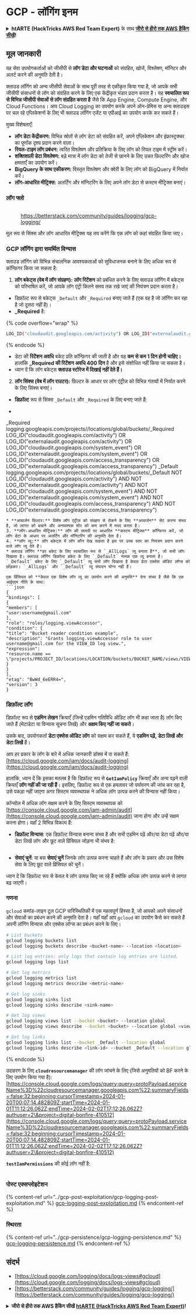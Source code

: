 # GCP - लॉगिंग इनम

<details>

<summary><strong>htARTE (HackTricks AWS Red Team Expert)</strong> के साथ <a href="https://training.hacktricks.xyz/courses/arte"><strong>जीरो से हीरो तक AWS हैकिंग सीखें</strong></a><strong>!</strong></summary>

HackTricks का समर्थन करने के अन्य तरीके:

* अगर आप अपनी **कंपनी का विज्ञापन HackTricks में देखना चाहते हैं** या **HackTricks को PDF में डाउनलोड करना चाहते हैं** तो [**सब्सक्रिप्शन प्लान**](https://github.com/sponsors/carlospolop) देखें!
* [**आधिकारिक PEASS और HackTricks स्वैग**](https://peass.creator-spring.com) प्राप्त करें
* हमारे विशेष [**NFTs**](https://opensea.io/collection/the-peass-family) कलेक्शन, [**The PEASS Family**](https://opensea.io/collection/the-peass-family) खोजें
* **शामिल हों** 💬 [**डिस्कॉर्ड समूह**](https://discord.gg/hRep4RUj7f) या [**टेलीग्राम समूह**](https://t.me/peass) या **मेरा** ट्विटर 🐦 [**@carlospolopm**](https://twitter.com/carlospolopm)** का पालन करें।**
* **हैकिंग ट्रिक्स साझा करें** [**HackTricks**](https://github.com/carlospolop/hacktricks) और [**HackTricks Cloud**](https://github.com/carlospolop/hacktricks-cloud) github repos में PR जमा करके।

</details>

## मूल जानकारी

यह सेवा उपयोगकर्ताओं को जीसीपी से **लॉग डेटा और घटनाओं** को संग्रहित, खोजें, विश्लेषण, मॉनिटर और अलर्ट करने की अनुमति देती है।

क्लाउड लॉगिंग को अन्य जीसीपी सेवाओं के साथ पूरी तरह से एकीकृत किया गया है, जो आपके सभी जीसीपी संसाधनों से लॉग को संग्रहित करने के लिए एक केंद्रीकृत भंडार प्रदान करता है। यह **स्वचालित रूप से विभिन्न जीसीपी सेवाओं से लॉग संग्रहित करता है** जैसे कि App Engine, Compute Engine, और Cloud Functions। आप Cloud Logging का उपयोग करके अपने ऑन-प्रेमिस या अन्य क्लाउड्स पर चल रहे एप्लिकेशनों के लिए भी क्लाउड लॉगिंग एजेंट या एपीआई का उपयोग करके कर सकते हैं।

मुख्य विशेषताएँ:

* **लॉग डेटा केंद्रीकरण:** विभिन्न स्रोतों से लॉग डेटा को संग्रहित करें, अपने एप्लिकेशन और इंफ्रास्ट्रक्चर का पूर्णांक दृश्य प्रदान करने वाला।
* **रियल-टाइम लॉग प्रबंधन:** त्वरित विश्लेषण और प्रतिक्रिया के लिए लॉग को रियल टाइम में स्ट्रीम करें।
* **शक्तिशाली डेटा विश्लेषण:** बड़े मात्रा में लॉग डेटा को तेजी से छानने के लिए उन्नत फ़िल्टरिंग और खोज क्षमताएँ का उपयोग करें।
* **BigQuery के साथ एकीकरण:** विस्तृत विश्लेषण और क्वेरी के लिए लॉग को BigQuery में निर्यात करें।
* **लॉग-आधारित मीट्रिक्स:** अलर्टिंग और मॉनिटरिंग के लिए अपने लॉग डेटा से कस्टम मीट्रिक्स बनाएं।

### लॉग फ्लो

<figure><img src="../../../.gitbook/assets/image (1) (1) (1).png" alt=""><figcaption><p><a href="https://betterstack.com/community/guides/logging/gcp-logging/">https://betterstack.com/community/guides/logging/gcp-logging/</a></p></figcaption></figure>

मूल रूप से सिंक्स और लॉग आधारित मीट्रिक्स यह तय करेंगे कि एक लॉग को कहां संग्रहित किया जाए।

### GCP लॉगिंग द्वारा समर्थित विन्यास

क्लाउड लॉगिंग को विभिन्न संचालनिक आवश्यकताओं को सुविधाजनक बनाने के लिए अधिक रूप से कॉन्फ़िगर किया जा सकता है:

1. **लॉग बकेट्स (वेब में लॉग संग्रहण):** **लॉग रिटेंशन** को प्रबंधित करने के लिए क्लाउड लॉगिंग में बकेट्स को परिभाषित करें, जो आपके लॉग एंट्री कितने समय तक रखे जाएं की नियंत्रण प्रदान करता है।
* डिफ़ॉल्ट रूप से बकेट्स `_Default` और `_Required` बनाए जाते हैं (एक वह है जो लॉगिंग कर रहा है जो दूसरा नहीं है)।
* **\_Required** है:

{% code overflow="wrap" %}
```bash
LOG_ID("cloudaudit.googleapis.com/activity") OR LOG_ID("externalaudit.googleapis.com/activity") OR LOG_ID("cloudaudit.googleapis.com/system_event") OR LOG_ID("externalaudit.googleapis.com/system_event") OR LOG_ID("cloudaudit.googleapis.com/access_transparency") OR LOG_ID("externalaudit.googleapis.com/access_transparency")
```
{% endcode %}
* डेटा की **रिटेंशन अवधि** बकेट प्रति कॉन्फ़िगर की जाती है और यह **कम से कम 1 दिन होनी चाहिए।** हालांकि **\_Required की रिटेंशन अवधि 400 दिन** है और इसे संशोधित नहीं किया जा सकता है।
* ध्यान दें कि लॉग बकेट्स **क्लाउड स्टोरेज में दिखाई नहीं देते हैं।**
2. **लॉग सिंक्स (वेब में लॉग राउटर):** फ़िल्टर के आधार पर लॉग एंट्रीज़ को विभिन्न गंतव्यों में निर्यात करने के लिए सिंक्स बनाएं।
* **डिफ़ॉल्ट** रूप से सिंक्स `_Default` और `_Required` के लिए बनाए जाते हैं:
* ```bash
_Required  logging.googleapis.com/projects/<proj-name>/locations/global/buckets/_Required  LOG_ID("cloudaudit.googleapis.com/activity") OR LOG_ID("externalaudit.googleapis.com/activity") OR LOG_ID("cloudaudit.googleapis.com/system_event") OR LOG_ID("externalaudit.googleapis.com/system_event") OR LOG_ID("cloudaudit.googleapis.com/access_transparency") OR LOG_ID("externalaudit.googleapis.com/access_transparency")
_Default   logging.googleapis.com/projects/<proj-name>/locations/global/buckets/_Default   NOT LOG_ID("cloudaudit.googleapis.com/activity") AND NOT LOG_ID("externalaudit.googleapis.com/activity") AND NOT LOG_ID("cloudaudit.googleapis.com/system_event") AND NOT LOG_ID("externalaudit.googleapis.com/system_event") AND NOT LOG_ID("cloudaudit.googleapis.com/access_transparency") AND NOT LOG_ID("externalaudit.googleapis.com/access_transparency")
```
* **अपवर्जन फ़िल्टर:** विशेष लॉग एंट्रीज़ को संग्रहण से रोकने के लिए **अपवर्जन** सेट करना संभव है, जो लागत को बचाने और अनावश्यक शोर को कम करने में मदद करता है।
3. **लॉग-आधारित मीट्रिक्स:** लॉग की सामग्री पर आधारित **कस्टम मीट्रिक्स** कॉन्फ़िगर करें, जो लॉग डेटा के आधार पर अलर्टिंग और मॉनिटरिंग की अनुमति देता है।
4. **लॉग व्यू:** लॉग बकेट्स में लॉग कौन देख सकता है इस पर उच्च स्तर का नियंत्रण प्रदान करने वाले लॉग व्यू देते हैं।
* क्लाउड लॉगिंग **हर बकेट के लिए स्वचालित रूप से `_AllLogs` व्यू बनाता है**, जो सभी लॉग दिखाता है। क्लाउड लॉगिंग डिफ़ॉल्ट बकेट के लिए `_Default` नामक एक व्यू बनाता है। `_Default` बकेट के लिए `_Default` व्यू सभी लॉग दिखाता है केवल डेटा एक्सेस ऑडिट लॉग्स को छोड़कर। `_AllLogs` और `_Default` व्यू संपादन योग्य नहीं हैं।

एक प्रिंसिपल को **केवल एक विशेष लॉग व्यू का उपयोग करने की अनुमति** देना संभव है जैसे कि एक आईएएम नीति के साथ:
```json
{
"bindings": [
{
"members": [
"user:username@gmail.com"
],
"role": "roles/logging.viewAccessor",
"condition": {
"title": "Bucket reader condition example",
"description": "Grants logging.viewAccessor role to user username@gmail.com for the VIEW_ID log view.",
"expression":
"resource.name == \"projects/PROJECT_ID/locations/LOCATION/buckets/BUCKET_NAME/views/VIEW_ID\""
}
}
],
"etag": "BwWd_6eERR4=",
"version": 3
}
```
### डिफ़ॉल्ट लॉग

डिफ़ॉल्ट रूप से **एडमिन लेखन** क्रियाएँ (जिन्हें एडमिन गतिविधि ऑडिट लॉग भी कहा जाता है) लॉग किए जाते हैं (मेटाडेटा या विन्यास सूचना लिखें) और **अक्षम किए नहीं जा सकते**।

उसके बाद, उपयोगकर्ता **डेटा एक्सेस ऑडिट लॉग** को सक्षम कर सकते हैं, ये **एडमिन पढ़ें, डेटा लिखें और डेटा लिखें** हैं।

आप हर प्रकार के लॉग के बारे में अधिक जानकारी डॉक्स में पा सकते हैं: [https://cloud.google.com/iam/docs/audit-logging](https://cloud.google.com/iam/docs/audit-logging)

हालांकि, ध्यान दें कि इसका मतलब है कि डिफ़ॉल्ट रूप से **`GetIamPolicy`** क्रियाएँ और अन्य पढ़ने वाली क्रियाएँ **लॉग नहीं की जा रही हैं**। इसलिए, डिफ़ॉल्ट रूप से एक हमलावर जो पर्यावरण की जांच कर रहा है, उसे पकड़ा नहीं जाएगा अगर सिस्टम व्यवस्थापक ने अधिक लॉग उत्पन्न करने की विन्यास नहीं किया।

कॉन्सोल में अधिक लॉग सक्षम करने के लिए सिस्टम व्यवस्थापक को [https://console.cloud.google.com/iam-admin/audit](https://console.cloud.google.com/iam-admin/audit) जाना होगा और उन्हें सक्षम करना होगा। यहाँ 2 विभिन्न विकल्प हैं:

* **डिफ़ॉल्ट विन्यास**: एक डिफ़ॉल्ट विन्यास बनाना संभव है और सभी एडमिन पढ़ें और/या डेटा पढ़ें और/या डेटा लिखें लॉग और छूट वाले प्रिंसिपल जोड़ना भी संभव है:

<figure><img src="../../../.gitbook/assets/image (149).png" alt=""><figcaption></figcaption></figure>

* **सेवाएं चुनें**: या बस **सेवाएं चुनें** जिनके लॉग उत्पन्न करना चाहते हैं और लॉग के प्रकार और उस विशेष सेवा के लिए छूट वाले प्रिंसिपल को चुनें।

ध्यान दें कि डिफ़ॉल्ट रूप से केवल वे लॉग उत्पन्न किए जा रहे हैं क्योंकि अधिक लॉग उत्पन्न करने से लागत बढ़ जाएगी।

### गणना

`gcloud` कमांड-लाइन टूल GCP पारिस्थितिकी में एक महत्वपूर्ण हिस्सा है, जो आपको अपने संसाधनों और सेवाओं का प्रबंधन करने की अनुमति देता है। यहाँ यहाँ आप `gcloud` का उपयोग कैसे कर सकते हैं अपनी लॉगिंग विन्यास और एक्सेस लॉग्स का प्रबंधन करने के लिए।
```bash
# List buckets
gcloud logging buckets list
gcloud logging buckets describe <bucket-name> --location <location>

# List log entries: only logs that contain log entries are listed.
gcloud logging logs list

# Get log metrics
gcloud logging metrics list
gcloud logging metrics describe <metric-name>

# Get log sinks
gcloud logging sinks list
gcloud logging sinks describe <sink-name>

# Get log views
gcloud logging views list --bucket <bucket> --location global
gcloud logging views describe --bucket <bucket> --location global <view-id> # view-id is usually the same as the bucket name

# Get log links
gcloud logging links list --bucket _Default --location global
gcloud logging links describe <link-id> --bucket _Default --location global
```
{% endcode %}

उदाहरण के लिए **`cloudresourcemanager`** की लॉग जांचने के लिए (जिसे अनुमतियों को BF करने के लिए उपयोग किया गया है): [https://console.cloud.google.com/logs/query;query=protoPayload.serviceName%3D%22cloudresourcemanager.googleapis.com%22;summaryFields=:false:32:beginning;cursorTimestamp=2024-01-20T00:07:14.482809Z;startTime=2024-01-01T11:12:26.062Z;endTime=2024-02-02T17:12:26.062Z?authuser=2\&project=digital-bonfire-410512](https://console.cloud.google.com/logs/query;query=protoPayload.serviceName%3D%22cloudresourcemanager.googleapis.com%22;summaryFields=:false:32:beginning;cursorTimestamp=2024-01-20T00:07:14.482809Z;startTime=2024-01-01T11:12:26.062Z;endTime=2024-02-02T17:12:26.062Z?authuser=2\&project=digital-bonfire-410512)

**`testIamPermissions`** की कोई लॉग नहीं है:

<figure><img src="../../../.gitbook/assets/image (1) (1).png" alt=""><figcaption></figcaption></figure>

### पोस्ट एक्सप्लोइटेशन

{% content-ref url="../gcp-post-exploitation/gcp-logging-post-exploitation.md" %}
[gcp-logging-post-exploitation.md](../gcp-post-exploitation/gcp-logging-post-exploitation.md)
{% endcontent-ref %}

### स्थिरता

{% content-ref url="../gcp-persistence/gcp-logging-persistence.md" %}
[gcp-logging-persistence.md](../gcp-persistence/gcp-logging-persistence.md)
{% endcontent-ref %}

## संदर्भ

* [https://cloud.google.com/logging/docs/logs-views#gcloud](https://cloud.google.com/logging/docs/logs-views#gcloud)
* [https://betterstack.com/community/guides/logging/gcp-logging/](https://betterstack.com/community/guides/logging/gcp-logging/)

<details>

<summary><strong>जीरो से हीरो तक AWS हैकिंग सीखें</strong> <a href="https://training.hacktricks.xyz/courses/arte"><strong>htARTE (HackTricks AWS Red Team Expert)</strong></a><strong>!</strong></summary>

HackTricks का समर्थन करने के अन्य तरीके:

* यदि आप अपनी कंपनी का विज्ञापन HackTricks में देखना चाहते हैं या HackTricks को PDF में डाउनलोड करना चाहते हैं तो [**सब्सक्रिप्शन प्लान्स**](https://github.com/sponsors/carlospolop) देखें!
* [**आधिकारिक PEASS & HackTricks स्वैग**](https://peass.creator-spring.com) प्राप्त करें
* हमारे विशेष [**NFTs**](https://opensea.io/collection/the-peass-family) कलेक्शन [**The PEASS Family**](https://opensea.io/collection/the-peass-family) खोजें
* **जुड़ें** 💬 [**डिस्कॉर्ड समूह**](https://discord.gg/hRep4RUj7f) या [**टेलीग्राम समूह**](https://t.me/peass) में या **मेरा** ट्विटर 🐦 [**@carlospolopm**](https://twitter.com/carlospolopm)** का** अनुसरण करें।
* **हैकिंग ट्रिक्स साझा करें** [**HackTricks**](https://github.com/carlospolop/hacktricks) और [**HackTricks Cloud**](https://github.com/carlospolop/hacktricks-cloud) github repos को PRs सबमिट करके।

</details>
